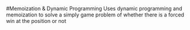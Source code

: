 #Memoization & Dynamic Programming
Uses dynamic programming and memoization to solve a simply game problem of whether there is a forced win at the position or not
